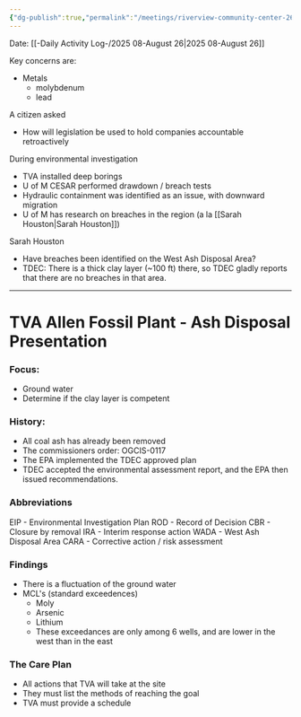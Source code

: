 ```yaml
---
{"dg-publish":true,"permalink":"/meetings/riverview-community-center-26-august-2025-tdec-open-house-concerning-tva-ash-disposal/","noteIcon":"","created":"2025-08-26T18:05:42.785-05:00"}
---
```


Date: [[-Daily Activity Log-/2025 08-August 26\|2025 08-August 26]]

Key concerns are:
- Metals
	- molybdenum
	- lead

A citizen asked
- How will legislation be used to hold companies accountable retroactively

During environmental investigation
- TVA installed deep borings
- U of M CESAR performed drawdown / breach tests
- Hydraulic containment was identified as an issue, with downward migration
- U of M has research on breaches in the region (a la [[Sarah Houston\|Sarah Houston]])

Sarah Houston
- Have breaches been identified on the West Ash Disposal Area?
- TDEC: There is a thick clay layer (~100 ft) there, so TDEC gladly reports that there are no breaches in that area.

---

# TVA Allen Fossil Plant - Ash Disposal Presentation

### Focus:
- Ground water
- Determine if the clay layer is competent

### History:
- All coal ash has already been removed
- The commissioners order: OGCIS-0117
- The EPA implemented the TDEC approved plan
- TDEC accepted the environmental assessment report, and the EPA then issued recommendations.

### Abbreviations
EIP - Environmental Investigation Plan
ROD - Record of Decision
CBR - Closure by removal
IRA - Interim response action
WADA - West Ash Disposal Area
CARA - Corrective action / risk assessment 

### Findings 
- There is a fluctuation of the ground water
- MCL's (standard exceedences)
	- Moly
	- Arsenic
	- Lithium
	- These exceedances are only among 6 wells, and are lower in the west than in the east

### The Care Plan
- All actions that TVA will take at the site
- They must list the methods of reaching the goal
- TVA must provide a schedule